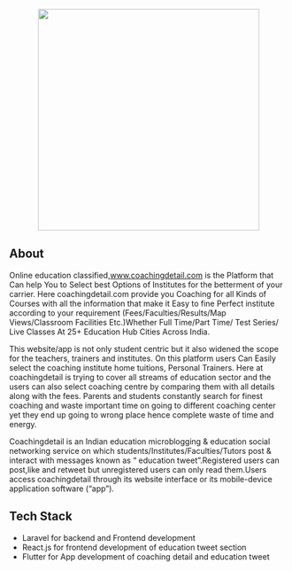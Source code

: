 <p align="center"><a href="https://coachingdetail.com" target="_blank"><img src="https://taquino.in/assets/coachingdetail_logo.png" width="400"></a></p>


## About

Online education classified,www.coachingdetail.com is the Platform that Can help You to Select best Options of Institutes for the betterment of your carrier. Here coachingdetail.com provide you Coaching for all Kinds of Courses with all the information that make it Easy to fine Perfect institute according to your requirement (Fees/Faculties/Results/Map Views/Classroom Facilities Etc.)Whether Full Time/Part Time/ Test Series/ Live Classes At 25+ Education Hub Cities Across India.

This website/app is not only student centric but it also widened the scope for the teachers, trainers and institutes. On this platform users Can Easily select the coaching institute home tuitions, Personal Trainers. Here at coachingdetail is trying to cover all streams of education sector and the users can also select coaching centre by comparing them with all details along with the fees. Parents and students constantly search for finest coaching and waste important time on going to different coaching center yet they end up going to wrong place hence complete waste of time and energy.

Coachingdetail is an Indian education microblogging & education social networking service on which students/Institutes/Faculties/Tutors post & interact with messages known as “ education tweet”.Registered users can post,like and retweet but unregistered users can only read them.Users access coachingdetail through its website interface or its mobile-device application software (“app”). 

## Tech Stack

- Laravel for backend and Frontend development
- React.js for frontend development of education tweet section
- Flutter for App development of coaching detail and education tweet
